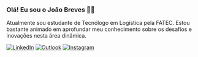 ### Olá! Eu sou o João Breves ✌🏼
Atualmente sou estudante de Tecnólogo em Logística pela FATEC. Estou bastante animado em aprofundar meu conhecimento sobre os desafios e inovações nesta área dinâmica.

[![LinkedIn](https://img.shields.io/badge/LinkedIn-0077B5?style=for-the-badge&logo=linkedin&logoColor=white)](https://www.linkedin.com/in/jo%C3%A3o-breves/)
[![Outlook](https://img.shields.io/badge/Microsoft_Outlook-0078D4?style=for-the-badge&logo=microsoft-outlook&logoColor=white)](joao.almeida92@fatec.sp.gov.br)
[![Instagram](https://img.shields.io/badge/Instagram-E4405F?style=for-the-badge&logo=instagram&logoColor=white)](https://www.instagram.com/joao.breves/)
